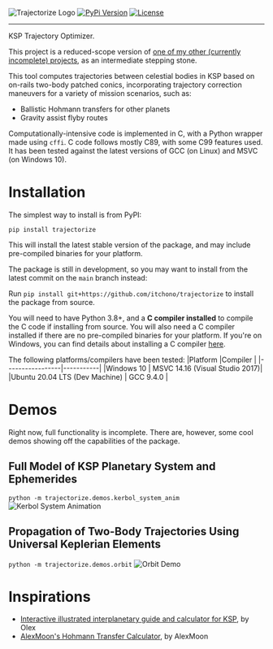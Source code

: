![Trajectorize Logo](https://raw.githubusercontent.com/itchono/trajectorize/assets/trajectorize_logo.png)
[![PyPi Version](https://img.shields.io/pypi/v/trajectorize?style=for-the-badge)](https://pypi.org/project/trajectorize/)
[![License](https://img.shields.io/github/license/itchono/trajectorize?style=for-the-badge)](https://github.com/itchono/trajectorize/blob/main/LICENSE)

---

KSP Trajectory Optimizer.

This project is a reduced-scope version of [one of my other (currently incomplete) projects](https://github.com/itchono/gravity-assist-flyby-optimizer), as an intermediate stepping stone.

This tool computes trajectories between celestial bodies in KSP based on on-rails two-body patched conics, incorporating trajectory correction maneuvers for a variety of mission scenarios, such as:
* Ballistic Hohmann transfers for other planets
* Gravity assist flyby routes

Computationally-intensive code is implemented in C, with a Python wrapper made using `cffi`.
C code follows mostly C89, with some C99 features used. It has been tested against the latest versions of GCC (on Linux) and MSVC (on Windows 10).

# Installation
The simplest way to install is from PyPI:

`pip install trajectorize`

This will install the latest stable version of the package, and may include pre-compiled binaries for your platform.

The package is still in development, so you may want to install from the latest commit on the `main` branch instead:

Run `pip install git+https://github.com/itchono/trajectorize` to install the package from source.

You will need to have Python 3.8+, and a **C compiler installed** to compile the C code if installing from source. You will also need a C compiler installed if there are no pre-compiled binaries for your platform. If you're on Windows, you can find details about installing a C compiler [here](https://wiki.python.org/moin/WindowsCompilers).

The following platforms/compilers have been tested:
|Platform         |Compiler   |
|-----------------|-----------|
|Windows 10       | MSVC 14.16 (Visual Studio 2017)|
|Ubuntu 20.04 LTS (Dev Machine) | GCC 9.4.0 |

# Demos
Right now, full functionality is incomplete. There are, however, some cool demos showing off the capabilities of the package.

## Full Model of KSP Planetary System and Ephemerides
`python -m trajectorize.demos.kerbol_system_anim`
![Kerbol System Animation](https://raw.githubusercontent.com/itchono/trajectorize/assets/kerbol_system.gif)

## Propagation of Two-Body Trajectories Using Universal Keplerian Elements
`python -m trajectorize.demos.orbit`
![Orbit Demo](https://raw.githubusercontent.com/itchono/trajectorize/assets/orbit_universal.png)

# Inspirations
* [Interactive illustrated interplanetary guide and calculator for KSP](https://ksp.olex.biz/), by Olex
* [AlexMoon's Hohmann Transfer Calculator](https://alexmoon.github.io/ksp/), by AlexMoon
